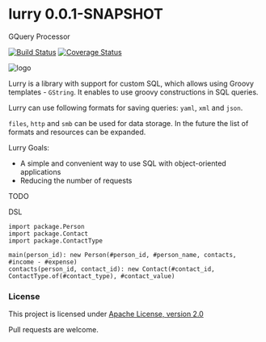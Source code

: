 # lurry 0.0.1-SNAPSHOT
GQuery Processor

[![Build Status](https://travis-ci.org/madlexa/lurry.png?branch=master)](https://travis-ci.org/madlexa/lurry)
[![Coverage Status](https://coveralls.io/repos/github/madlexa/lurry/badge.svg?branch=master)](https://coveralls.io/github/madlexa/lurry?branch=master)

![logo](https://rawgit.com/madlexa/lurry/master/image/lurry.svg)

Lurry is a library with support for custom SQL, which allows using Groovy templates - `GString`. It enables to use groovy constructions in SQL queries. 

Lurry can use following formats for saving queries: `yaml`, `xml` and `json`. 

`files`, `http` and `smb` can be used for data storage. In the future the list of formats and resources can be expanded. 

Lurry Goals: 
* A simple and convenient way to use SQL with object-oriented applications 
* Reducing the number of requests

TODO

DSL
```lurry
import package.Person
import package.Contact
import package.ContactType

main(person_id): new Person(#person_id, #person_name, contacts, #income - #expense)
contacts(person_id, contact_id): new Contact(#contact_id, ContactType.of(#contact_type), #contact_value)
```
 
### License
 
This project is licensed under [Apache License, version 2.0](https://www.apache.org/licenses/LICENSE-2.0)


Pull requests are welcome.